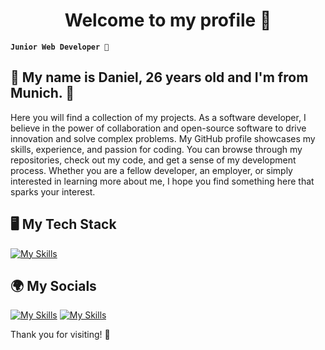 <h1 align="center">Welcome to my profile 🥳</h1>


**`Junior Web Developer 🚀`**

<h2>🔆 My name is Daniel, 26 years old and I'm from Munich. 🔆</h2>

Here you will find a collection of my projects. As a software developer, I believe in the power of collaboration and open-source software to drive innovation and solve complex problems. My GitHub profile showcases my skills, experience, and passion for coding. You can browse through my repositories, check out my code, and get a sense of my development process. Whether you are a fellow developer, an employer, or simply interested in learning more about me, I hope you find something here that sparks your interest.


<h2>🖥️ My Tech Stack</h2>

[![My Skills](https://skillicons.dev/icons?i=html,css,js,ts,react,nextjs,redux,tailwind,nodejs,express,mongodb,supabase,prisma,git,vscode,figma,xd&perline=6)](https://skillicons.dev)


<h2>🌍 My Socials</h2>

[![My Skills](https://skillicons.dev/icons?i=discord)](https://discordapp.com/users/591799317753495571)
[![My Skills](https://skillicons.dev/icons?i=linkedin)](https://www.linkedin.com/in/berneisch/)


<p>Thank you for visiting! 💚</p>
